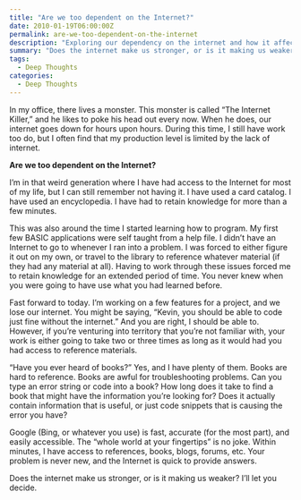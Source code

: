 ```yaml
---
title: "Are we too dependent on the Internet?"
date: 2010-01-19T06:00:00Z
permalink: are-we-too-dependent-on-the-internet
description: "Exploring our dependency on the internet and how it affects our productivity and learning capabilities when we lose connectivity."
summary: "Does the internet make us stronger, or is it making us weaker?"
tags:
  - Deep Thoughts
categories:
  - Deep Thoughts
---
```


In my office, there lives a monster. This monster is called “The Internet Killer,” and he likes to poke his head out every now. When he does, our internet goes down for hours upon hours. During this time, I still have work too do, but I often find that my production level is limited by the lack of internet.

**Are we too dependent on the Internet?**

I’m in that weird generation where I have had access to the Internet for most of my life, but I can still remember not having it. I have used a card catalog. I have used an encyclopedia. I have had to retain knowledge for more than a few minutes.

This was also around the time I started learning how to program. My first few BASIC applications were self taught from a help file. I didn’t have an Internet to go to whenever I ran into a problem. I was forced to either figure it out on my own, or travel to the library to reference whatever material (if they had any material at all). Having to work through these issues forced me to retain knowledge for an extended period of time. You never knew when you were going to have use what you had learned before.

Fast forward to today. I’m working on a few features for a project, and we lose our internet. You might be saying, “Kevin, you should be able to code just fine without the internet.” And you are right, I should be able to. However, if you’re venturing into territory that you’re not familiar with, your work is either going to take two or three times as long as it would had you had access to reference materials.

“Have you ever heard of books?” Yes, and I have plenty of them. Books are hard to reference. Books are awful for troubleshooting problems. Can you type an error string or code into a book? How long does it take to find a book that might have the information you’re looking for? Does it actually contain information that is useful, or just code snippets that is causing the error you have?

Google (Bing, or whatever you use) is fast, accurate (for the most part), and easily accessible. The “whole world at your fingertips” is no joke. Within minutes, I have access to references, books, blogs, forums, etc. Your problem is never new, and the Internet is quick to provide answers.

Does the internet make us stronger, or is it making us weaker? I’ll let you decide.

